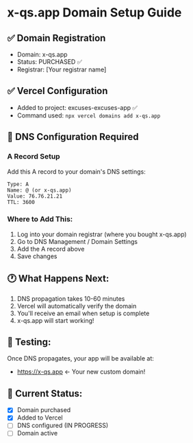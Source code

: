 # x-qs.app Domain Setup Guide

## ✅ Domain Registration
- Domain: x-qs.app 
- Status: PURCHASED ✅
- Registrar: [Your registrar name]

## ✅ Vercel Configuration
- Added to project: excuses-excuses-app ✅
- Command used: `npx vercel domains add x-qs.app`

## 🔧 DNS Configuration Required

### A Record Setup
Add this A record to your domain's DNS settings:

```
Type: A
Name: @ (or x-qs.app)  
Value: 76.76.21.21
TTL: 3600
```

### Where to Add This:
1. Log into your domain registrar (where you bought x-qs.app)
2. Go to DNS Management / Domain Settings
3. Add the A record above
4. Save changes

## 🕐 What Happens Next:
1. DNS propagation takes 10-60 minutes
2. Vercel will automatically verify the domain
3. You'll receive an email when setup is complete
4. x-qs.app will start working!

## 🧪 Testing:
Once DNS propagates, your app will be available at:
- https://x-qs.app ← Your new custom domain!

## 🔄 Current Status:
- [x] Domain purchased
- [x] Added to Vercel
- [ ] DNS configured (IN PROGRESS)
- [ ] Domain active